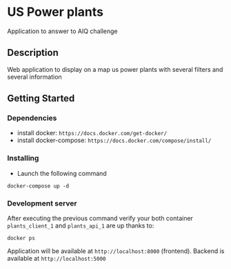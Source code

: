 # US Power plants

Application to answer to AIQ challenge

## Description

Web application to display on a map us power plants with several filters and several information

## Getting Started

### Dependencies

* install docker: `https://docs.docker.com/get-docker/`
* install docker-compose: `https://docs.docker.com/compose/install/` 

### Installing

* Launch the following command
```
docker-compose up -d
```

### Development server

After executing the previous command verify your both container `plants_client_1` and `plants_api_1` are up thanks to:
```
docker ps
```
Application will be available at `http://localhost:8000` (frontend). Backend is available at `http://localhost:5000`
